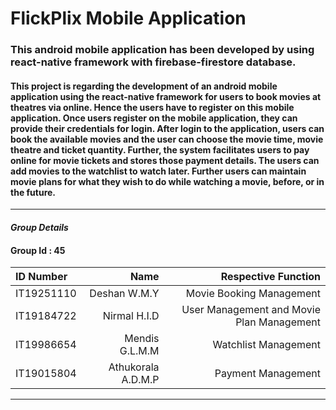# FlickPlix Mobile Application

### This android mobile application has been developed by using react-native framework with firebase-firestore database.

#### This project is regarding the development of an android mobile application using the react-native framework for users to book movies at theatres via online. Hence the users have to register on this mobile application. Once users register on the mobile application, they can provide their credentials for login. After login to the application, users can book the available movies and the user can choose the movie time, movie theatre and ticket quantity. Further, the system facilitates users to pay online for movie tickets and stores those payment details. The users can add movies to the watchlist to watch later. Further users can maintain movie plans for what they wish to do while watching a movie, before, or in the future.

---

#### _Group Details_

#### Group Id : 45

| ID Number  |               Name |                       Respective Function |
| :--------- | -----------------: | ----------------------------------------: |
| IT19251110 |       Deshan W.M.Y |                  Movie Booking Management |
| IT19184722 |       Nirmal H.I.D | User Management and Movie Plan Management |
| IT19986654 |     Mendis G.L.M.M |                      Watchlist Management |
| IT19015804 | Athukorala A.D.M.P |                        Payment Management |

---
